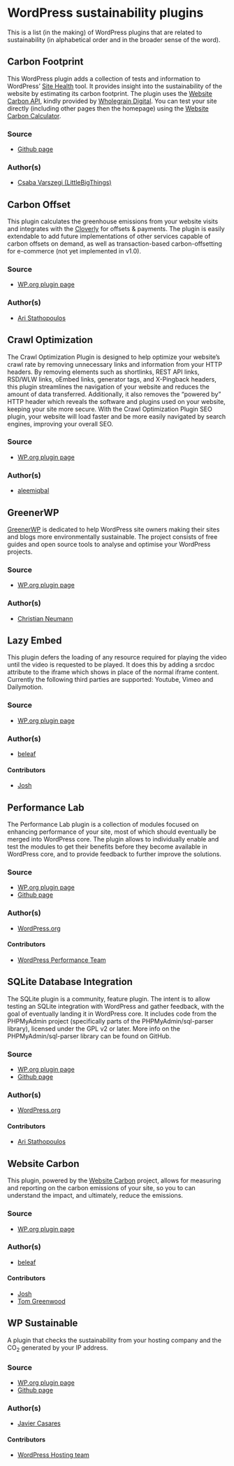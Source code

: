 # WordPress sustainability plugins

This is a list (in the making) of WordPress plugins that are related to sustainability (in alphabetical order and in the broader sense of the word).

## Carbon Footprint

This WordPress plugin adds a collection of tests and information to WordPress’ [Site Health](https://wordpress.org/documentation/article/site-health-screen/) tool. It provides insight into the sustainability of the website by estimating its carbon footprint. The plugin uses the [Website Carbon API](https://api.websitecarbon.com/), kindly provided by [Wholegrain Digital](https://www.wholegraindigital.com/). You can test your site directly (including other pages then the homepage) using the [Website Carbon Calculator](https://www.websitecarbon.com/).

### Source

- [Github page](https://github.com/LittleBigThing/carbon-footprint)

### Author(s)

- [Csaba Varszegi (LittleBigThings)](https://profiles.wordpress.org/littlebigthing/)

## Carbon Offset

This plugin calculates the greenhouse emissions from your website visits and integrates with the [Cloverly](https://cloverly.com/) for offsets & payments. The plugin is easily extendable to add future implementations of other services capable of carbon offsets on demand, as well as transaction-based carbon-offsetting for e-commerce (not yet implemented in v1.0).

### Source

- [WP.org plugin page](https://wordpress.org/plugins/carbon-offset/)

### Author(s)

- [Ari Stathopoulos](https://profiles.wordpress.org/aristath/)

## Crawl Optimization

The Crawl Optimization Plugin is designed to help optimize your website’s crawl rate by removing unnecessary links and information from your HTTP headers. By removing elements such as shortlinks, REST API links, RSD/WLW links, oEmbed links, generator tags, and X-Pingback headers, this plugin streamlines the navigation of your website and reduces the amount of data transferred. Additionally, it also removes the “powered by” HTTP header which reveals the software and plugins used on your website, keeping your site more secure. With the Crawl Optimization Plugin SEO plugin, your website will load faster and be more easily navigated by search engines, improving your overall SEO.

### Source

- [WP.org plugin page](https://wordpress.org/plugins/crawl-optimization/)

### Author(s)

- [aleemiqbal](https://profiles.wordpress.org/aleemiqbal/)

## GreenerWP

[GreenerWP](https://greenerwp.net) is dedicated to help WordPress site owners making their sites and blogs more environmentally sustainable. The project consists of free guides and open source tools to analyse and optimise your WordPress projects.

### Source

- [WP.org plugin page](https://wordpress.org/plugins/greenerwp/)

### Author(s)

- [Christian Neumann](https://profiles.wordpress.org/cneumann/)

## Lazy Embed

This plugin defers the loading of any resource required for playing the video until the video is requested to be played. It does this by adding a srcdoc attribute to the iframe which shows in place of the normal iframe content. Currently the following third parties are supported: Youtube, Vimeo and Dailymotion.

### Source

- [WP.org plugin page](https://wordpress.org/plugins/lazy-embed/)

### Author(s)

- [beleaf](https://profiles.wordpress.org/beleaf/)

#### Contributors

- [Josh](https://profiles.wordpress.org/josh-stopper/)

## Performance Lab

The Performance Lab plugin is a collection of modules focused on enhancing performance of your site, most of which should eventually be merged into WordPress core. The plugin allows to individually enable and test the modules to get their benefits before they become available in WordPress core, and to provide feedback to further improve the solutions.

### Source

- [WP.org plugin page](https://wordpress.org/plugins/performance-lab/)
- [Github page](https://github.com/WordPress/performance)

### Author(s)

- [WordPress.org](https://profiles.wordpress.org/wordpressdotorg/)

#### Contributors

- [WordPress Performance Team](https://make.wordpress.org/performance/)

## SQLite Database Integration

The SQLite plugin is a community, feature plugin. The intent is to allow testing an SQLite integration with WordPress and gather feedback, with the goal of eventually landing it in WordPress core. It includes code from the PHPMyAdmin project (specifically parts of the PHPMyAdmin/sql-parser library), licensed under the GPL v2 or later. More info on the PHPMyAdmin/sql-parser library can be found on GitHub.

### Source

- [WP.org plugin page](https://wordpress.org/plugins/sqlite-database-integration/)
- [Github page](https://github.com/WordPress/sqlite-database-integration)

### Author(s)

- [WordPress.org](https://profiles.wordpress.org/wordpressdotorg/)

#### Contributors

- [Ari Stathopoulos](https://profiles.wordpress.org/aristath/)

## Website Carbon

This plugin, powered by the [Website Carbon](https://www.websitecarbon.com/) project, allows for measuring and reporting on the carbon emissions of your site, so you to can understand the impact, and ultimately, reduce the emissions.

### Source

- [WP.org plugin page](https://wordpress.org/plugins/website-carbon/)

### Author(s)

- [beleaf](https://profiles.wordpress.org/beleaf/)

#### Contributors

- [Josh](https://profiles.wordpress.org/josh-stopper/)
- [Tom Greenwood](https://profiles.wordpress.org/wholegraindigital/)

## WP Sustainable

A plugin that checks the sustainability from your hosting company and the CO<sub>2</sub> generated by your IP address.

### Source

- [WP.org plugin page](https://wordpress.org/plugins/wpsustainable/)
- [Github page](https://github.com/javiercasares/WPsustainable)

### Author(s)

- [Javier Casares](https://profiles.wordpress.org/javiercasares/)

#### Contributors

- [WordPress Hosting team](https://make.wordpress.org/hosting/)